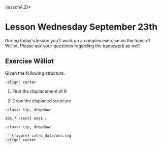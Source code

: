 (lesson4.2)=
# Lesson Wednesday September 23th

During today's lesson you'll work on a complex exercise on the topic of Williot. Please ask your questions regarding the [homework](homework4.2) as well!

## Exercise Williot

Given the following structure.

```{figure} intro_data/structure.svg
:align: center
```

1. Find the displacement of $\text{R}$

2. Draw the displaced structure


````{admonition} Solution assignment 1
:class: tip, dropdown

$96.7 \text{ mm}$ ↓
````

````{admonition} Solution assignment 2
:class: tip, dropdown

```{figure} intro_data/ans.svg
:align: center
```

````
